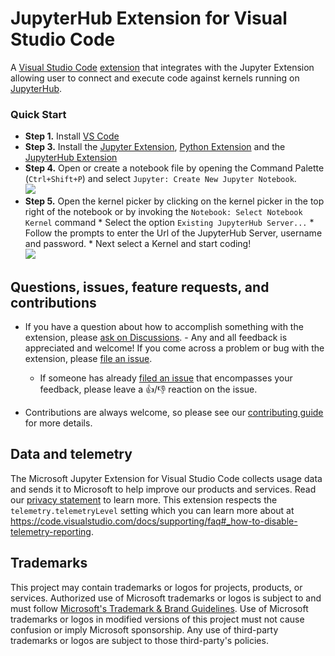 # JupyterHub Extension for Visual Studio Code

A [Visual Studio Code](https://code.visualstudio.com/) [extension](https://marketplace.visualstudio.com/items?itemName=ms-toolsai.jupyter) that integrates with the Jupyter Extension allowing user to connect and execute code against kernels running on [JupyterHub](https://jupyter.org/hub).

### Quick Start
-   **Step 1.** Install [VS Code](https://code.visualstudio.com/)
-   **Step 3.** Install the [Jupyter Extension](https://marketplace.visualstudio.com/items?itemName=ms-toolsai.jupyter), [Python Extension](https://marketplace.visualstudio.com/items?itemName=ms-python.python) and the [JupyterHub Extension](https://marketplace.visualstudio.com/items?itemName=ms-toolsai.jupyter-hub)
-   **Step 4.** Open or create a notebook file by opening the Command Palette (`Ctrl+Shift+P`) and select `Jupyter: Create New Jupyter Notebook`.<br><img src="https://code.visualstudio.com/assets/docs/datascience/data-science-tutorial/create-notebook.png">
-   **Step 5.** Open the kernel picker by clicking on the kernel picker in the top right of the notebook or by invoking the `Notebook: Select Notebook Kernel` command
        * Select the option `Existing JupyterHub Server...`
        * Follow the prompts to enter the Url of the JupyterHub Server, username and password.
        * Next select a Kernel and start coding!<br><img src="https://code.visualstudio.com/assets/docs/datascience/data-science-tutorial/select-kernel.png">

## Questions, issues, feature requests, and contributions

-   If you have a question about how to accomplish something with the extension, please [ask on Discussions](https://github.com/microsoft/vscode-jupyter/discussions). -   Any and all feedback is appreciated and welcome! If you come across a problem or bug with the extension, please [file an issue](https://github.com/microsoft/vscode-jupyter-hub/issues/new).
    -   If someone has already [filed an issue](https://github.com/Microsoft/vscode-jupyter-hub/issues) that encompasses your feedback, please leave a 👍/👎 reaction on the issue.

-   Contributions are always welcome, so please see our [contributing guide](https://github.com/Microsoft/vscode-jupyter-hub/blob/main/CONTRIBUTING.md) for more details.

## Data and telemetry

The Microsoft Jupyter Extension for Visual Studio Code collects usage data and sends it to Microsoft to help improve our products and services. Read our [privacy statement](https://privacy.microsoft.com/privacystatement) to learn more. This extension respects the `telemetry.telemetryLevel` setting which you can learn more about at https://code.visualstudio.com/docs/supporting/faq#_how-to-disable-telemetry-reporting.

## Trademarks

This project may contain trademarks or logos for projects, products, or services. Authorized use of Microsoft
trademarks or logos is subject to and must follow
[Microsoft's Trademark & Brand Guidelines](https://www.microsoft.com/en-us/legal/intellectualproperty/trademarks/usage/general).
Use of Microsoft trademarks or logos in modified versions of this project must not cause confusion or imply Microsoft sponsorship.
Any use of third-party trademarks or logos are subject to those third-party's policies.

